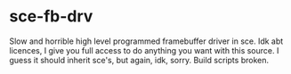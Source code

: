 # sce-fb-drv
Slow and horrible high level programmed framebuffer driver in sce. Idk abt licences, I give you full access to do anything you want with this source. I guess it should inherit sce's, but again, idk, sorry. Build scripts broken.
